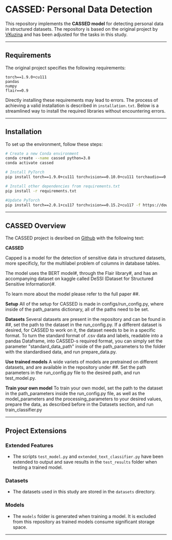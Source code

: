 # CASSED: Personal Data Detection

This repository implements the **CASSED model** for detecting personal data in structured datasets. The repository is based on the original project by [VKuzina](https://github.com/VKuzina/CASSED) and has been adjusted for the tasks in this study.

---

## Requirements
The original project specifies the following requirements:

```text
torch==1.9.0+cu111
pandas
numpy
flair==0.9
```

Directly installing these requirements may lead to errors. The process of achieving a valid installation is described in `installation.txt`. Below is a streamlined way to install the required libraries without encountering errors.

---

## Installation

To set up the environment, follow these steps:

```bash
# Create a new Conda environment
conda create --name cassed python=3.8
conda activate cassed

# Install PyTorch
pip install torch==1.9.0+cu111 torchvision==0.10.0+cu111 torchaudio==0.9.0 -f https://download.pytorch.org/whl/torch_stable.html

# Install other dependencies from requirements.txt
pip install -r requirements.txt

#Update PyTorch
pip install torch==2.0.1+cu117 torchvision==0.15.2+cu117 -f https://download.pytorch.org/whl/torch_stable.html
```

---

## CASSED Overview

The CASSED project is desribed on [Github](https://github.com/VKuzina/CASSED) with the following text:

**CASSED**

Capped is a model for the detection of sensitive data in structured datasets, more specificly, for the multilabel problem of columns in database tables.

The model uses the BERT model#, through the Flair library#, and has an accompanying dataset on kaggle called DeSSI (Dataset for Structured Sensitive Information)#.

To learn more about the model please refer to the full paper ##.

**Setup**
All of the setup for CASSED is made in configs/run_config.py, where inside of the path_params dictionary, all of the paths need to be set.

**Datasets**
Several datasets are present in the repository and can be found in ##, set the path to the dataset in the run_config.py. If a different dataset is desired, for CASSED to work on it, the dataset needs to be in a specific format. To turn the standard format of .csv data and labels, readable into a pandas Dataframe, into CASSED-s required format, you can simply set the parameter "standard_data_path" inside of the path_parameters to the folder with the standardised data, and run prepare_data.py.

**Use trained models**
A wide variets of models are pretrained on different datasets, and are available in the repository under ##. Set the path parameters in the run_config.py file to the desired path, and run test_model.py.

**Train your own model**
To train your own model, set the path to the dataset in the path_parameters inside the run_config.py file, as well as the model_parameters and the processing_parameters to your desired values, prepare the data, as described before in the Datasets section, and run train_classifier.py



---

## Project Extensions

### Extended Features
- The scripts `test_model.py` and `extended_text_classifier.py` have been extended to output and save results in the `test_results` folder when testing a trained model.

### Datasets
- The datasets used in this study are stored in the `datasets` directory.

### Models
- The `models` folder is generated when training a model. It is excluded from this repository as trained models consume significant storage space.

---
